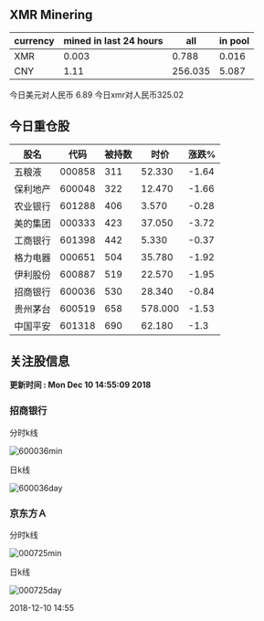 ## XMR Minering

|currency|mined in last 24 hours|all|in pool|
|---|---|---|---|
|XMR|0.003|0.788|0.016|
|CNY|1.11|256.035|5.087|

今日美元对人民币 6.89	今日xmr对人民币325.02


## 今日重仓股 

|股名|代码|被持数|时价|涨跌%|
|---|---|---|---|---|
|五粮液|000858|311|52.330|-1.64|
|保利地产|600048|322|12.470|-1.66|
|农业银行|601288|406|3.570|-0.28|
|美的集团|000333|423|37.050|-3.72|
|工商银行|601398|442|5.330|-0.37|
|格力电器|000651|504|35.780|-1.92|
|伊利股份|600887|519|22.570|-1.95|
|招商银行|600036|530|28.340|-0.84|
|贵州茅台|600519|658|578.000|-1.53|
|中国平安|601318|690|62.180|-1.3|

## 关注股信息
**更新时间 : Mon Dec 10 14:55:09 2018**
### 招商银行 
分时k线

![600036min](http://image.sinajs.cn/newchart/min/n/sh600036.gif)

日k线

![600036day](http://image.sinajs.cn/newchart/daily/n/sh600036.gif)

### 京东方Ａ 
分时k线

![000725min](http://image.sinajs.cn/newchart/min/n/sz000725.gif)

日k线

![000725day](http://image.sinajs.cn/newchart/daily/n/sz000725.gif)

2018-12-10 14:55